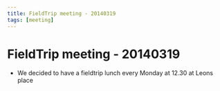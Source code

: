 ```yaml
---
title: FieldTrip meeting - 20140319
tags: [meeting]
---
```


# FieldTrip meeting - 20140319

*  We decided to have a fieldtrip lunch every Monday at 12.30 at Leons place 
